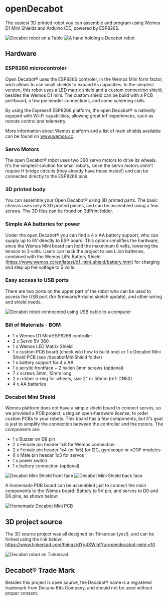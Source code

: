 # openDecabot
The easiest 3D printed robot you can assemble and program using Wemos D1 Mini Shields and Arduino IDE, powered by ESP8266. 

![Decabot robot on a Table](images/openDecabot_onTable.jpg)
![A hand holding a Decabot robot](images/openDecabot_onHand.jpg)

## Hardware
### ESP8266 microcontroler
Open Decabot® uses the ESP8266 controler, in the Wemos Mini form factor, wich allows to use small shields to expand its capacities. In the simplest version, this robot uses a LED matrix shield and a custom connection shield, besides the Wemos D1 mini. The custom shield can be build with a PCB perfboard, a few pin header connections, and some soldering skills. 

By using the Espressif ESP8266 platform, the open Decabot® is nativelly equiped with Wi-Fi capabilities, allowing great IoT experiences, such as remote control and telemetry. 

More information about Wemos platform and a list of main shields available can be found on www.wemos.cc .

### Servo Motors
The open Decabot® robot uses two 360 servo motors to drive its wheels. It's the simplest solution for small robots, since the servo motors didin't require H bridge circuits (they already have those inside!) and can be connected directly to the ESP8266 pins. 

### 3D printed body
You can assemble your Open Decabot® using 3D printed parts. The basic chassis uses only 8 3D printed pieces, and can be assembled using a few screws. The 3D files can be found on 3dPrint folder. 

### Simple AA batteries for power
Under the open Decabot® you can find a 4 x AA battery support, who can supply up to 6V directly to ESP board. This option simplifies the hardware, since the Wemos Mini board can hold the maxminum 6 volts, lowering the tension to 3 volts. Users can hack the project to use LiIon batteries, combined with the Wemos LiPo Battery Shield (https://www.wemos.cc/en/latest/d1_mini_shield/battery.html) for charging and step up the voltage to 5 volts. 

### Easy access to USB ports
There are two ports on the upper part of the robot who can be used to access the USB port (for firmware/Arduino sketch update), and other wiring and shield needs. 

![Decabot robot conneceted using USB cable to a computer](images/usbConnection_openDecabotMini.jpg)

### Bill of Materials - BOM
- 1 x Wemos D1 Mini ESP8266 controller
- 2 x Servo 5V 360
- 1 x Wemos LED Matrix Shield
- 1 x custom PCB board (check wiki how to build one) or 1 x Decabot Mini Shield PCB (see /decabotMiniShield folder)
- 1 x battery support for 4 x AA
- 1 x acrylic frontface + 2 hallen 3mm screws (optional)
- 7 x screws 3mm, 12mm long
- 2 x rubber o-ring for wheels, size 2" or 50mm (ref: DN50)
- 4 x AA batteries

### Decabot Mini Shield
Wemos platform does not have a simple shield board to connect servos, so we provided a PCB project, using an open-hardware license, to order custom PCBs to your robots. This board has a few components, but it's goal is just to simplify the connection between the controller and the motors. The components are:
- 1 x Buzzer on D8 pin
- 2 x Female pin header 1x8 for Wemos connection
- 2 x Female pin header 1x4 (or 1x5) for I2C, gyroscope or xDOF modules
- 6 x Male pin header 1x3 for servos
- 1 x power switch
- 1 x battery connection (optional)

![Decabot Mini Shield front face](decabotMiniShield/front_PCB_decabotMiniShieldV1.png)
![Decabot Mini Shield back face](decabotMiniShield/back_PCB_decabotMiniShieldV1.png)

A homemade PDB board can be assembled just to connect the main components to the Wemos board: Battery to 5V pin, and servos to D0 and D6 pins, as shown below:

![Homemade Decabot Mini PCB](decabotMiniShield/openDecabot_homemadePcb.png)

## 3D project source
The 3D source project was all designed on Tinkercad (yes!), and can be forked using the link below:
https://www.tinkercad.com/things/dYy4XWihfYu-opendecabot-mini-v10

![Decabot robot on Tinkercad](images/openDecabot_3d.png)

## Decabot® Trade Mark
Besides this project is open source, the Decabot® name is a registered trademark from Decano Kits Company, and should not be used without proper consent. 

